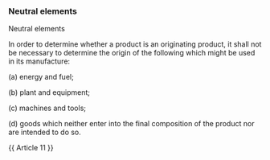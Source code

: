 ### Neutral elements

Neutral elements

In order to determine whether a product is an originating product, it shall not be necessary to determine the origin of the following which might be used in its manufacture:

(a)	energy and fuel;

(b)	plant and equipment;

(c)	machines and tools;

(d)	goods which neither enter into the final composition of the product nor are intended to do so.

{{ Article 11 }}
